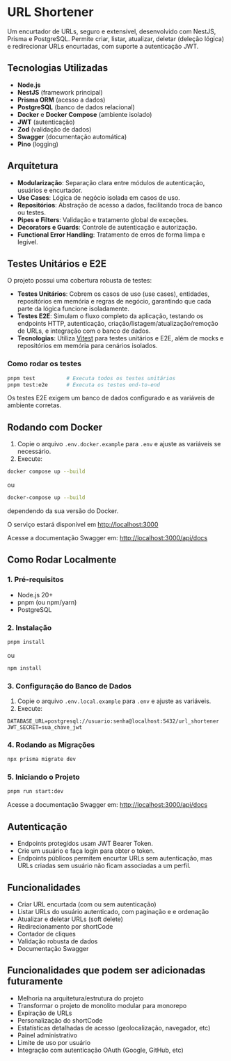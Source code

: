 # URL Shortener

Um encurtador de URLs, seguro e extensível, desenvolvido com NestJS, Prisma e PostgreSQL. Permite criar, listar, atualizar, deletar (deleção lógica) e redirecionar URLs encurtadas, com suporte a autenticação JWT.

## Tecnologias Utilizadas

- **Node.js**
- **NestJS** (framework principal)
- **Prisma ORM** (acesso a dados)
- **PostgreSQL** (banco de dados relacional)
- **Docker** e **Docker Compose** (ambiente isolado)
- **JWT** (autenticação)
- **Zod** (validação de dados)
- **Swagger** (documentação automática)
- **Pino** (logging)

## Arquitetura

- **Modularização**: Separação clara entre módulos de autenticação, usuários e encurtador.
- **Use Cases**: Lógica de negócio isolada em casos de uso.
- **Repositórios**: Abstração de acesso a dados, facilitando troca de banco ou testes.
- **Pipes e Filters**: Validação e tratamento global de exceções.
- **Decorators e Guards**: Controle de autenticação e autorização.
- **Functional Error Handling**: Tratamento de erros de forma limpa e legível.

## Testes Unitários e E2E

O projeto possui uma cobertura robusta de testes:

- **Testes Unitários**: Cobrem os casos de uso (use cases), entidades, repositórios em memória e regras de negócio, garantindo que cada parte da lógica funcione isoladamente.
- **Testes E2E**: Simulam o fluxo completo da aplicação, testando os endpoints HTTP, autenticação, criação/listagem/atualização/remoção de URLs, e integração com o banco de dados.
- **Tecnologias**: Utiliza [Vitest](https://vitest.dev/) para testes unitários e E2E, além de mocks e repositórios em memória para cenários isolados.

### Como rodar os testes

```bash
pnpm test          # Executa todos os testes unitários
pnpm test:e2e      # Executa os testes end-to-end
```

Os testes E2E exigem um banco de dados configurado e as variáveis de ambiente corretas.

## Rodando com Docker

1. Copie o arquivo `.env.docker.example` para `.env` e ajuste as variáveis se necessário.
2. Execute:

```bash
docker compose up --build
```

ou

```bash
docker-compose up --build
```

dependendo da sua versão do Docker.

O serviço estará disponível em [http://localhost:3000](http://localhost:3000)

Acesse a documentação Swagger em: [http://localhost:3000/api/docs](http://localhost:3000/api/docs)

## Como Rodar Localmente

### 1. Pré-requisitos

- Node.js 20+
- pnpm (ou npm/yarn)
- PostgreSQL

### 2. Instalação

```bash
pnpm install
```

ou

```bash
npm install
```

### 3. Configuração do Banco de Dados

1. Copie o arquivo `.env.local.example` para `.env` e ajuste as variáveis.
2. Execute:

```
DATABASE_URL=postgresql://usuario:senha@localhost:5432/url_shortener
JWT_SECRET=sua_chave_jwt
```

### 4. Rodando as Migrações

```bash
npx prisma migrate dev
```

### 5. Iniciando o Projeto

```bash
pnpm run start:dev
```

Acesse a documentação Swagger em: [http://localhost:3000/api/docs](http://localhost:3000/api/docs)

## Autenticação

- Endpoints protegidos usam JWT Bearer Token.
- Crie um usuário e faça login para obter o token.
- Endpoints públicos permitem encurtar URLs sem autenticação, mas URLs criadas sem usuário não ficam associadas a um perfil.

## Funcionalidades

- Criar URL encurtada (com ou sem autenticação)
- Listar URLs do usuário autenticado, com paginação e e ordenação
- Atualizar e deletar URLs (soft delete)
- Redirecionamento por shortCode
- Contador de cliques
- Validação robusta de dados
- Documentação Swagger

## Funcionalidades que podem ser adicionadas futuramente

- Melhoria na arquitetura/estrutura do projeto
- Transformar o projeto de monolito modular para monorepo
- Expiração de URLs
- Personalização do shortCode
- Estatísticas detalhadas de acesso (geolocalização, navegador, etc)
- Painel administrativo
- Limite de uso por usuário
- Integração com autenticação OAuth (Google, GitHub, etc)
